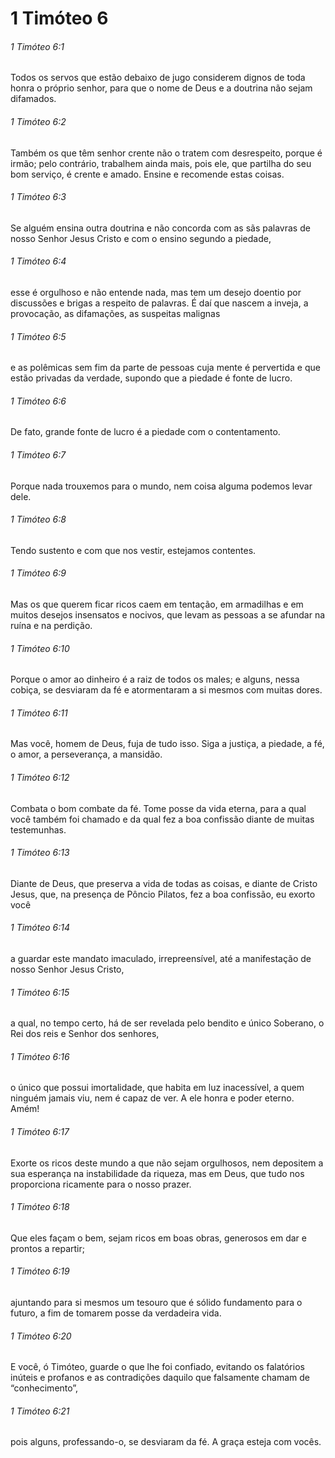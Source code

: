 # 1 Timóteo 6

###### 1 Timóteo 6:1

Todos os servos que estão debaixo de jugo considerem dignos de toda honra o próprio senhor, para que o nome de Deus e a doutrina não sejam difamados.

###### 1 Timóteo 6:2

Também os que têm senhor crente não o tratem com desrespeito, porque é irmão; pelo contrário, trabalhem ainda mais, pois ele, que partilha do seu bom serviço, é crente e amado. Ensine e recomende estas coisas.

###### 1 Timóteo 6:3

Se alguém ensina outra doutrina e não concorda com as sãs palavras de nosso Senhor Jesus Cristo e com o ensino segundo a piedade,

###### 1 Timóteo 6:4

esse é orgulhoso e não entende nada, mas tem um desejo doentio por discussões e brigas a respeito de palavras. É daí que nascem a inveja, a provocação, as difamações, as suspeitas malignas

###### 1 Timóteo 6:5

e as polêmicas sem fim da parte de pessoas cuja mente é pervertida e que estão privadas da verdade, supondo que a piedade é fonte de lucro.

###### 1 Timóteo 6:6

De fato, grande fonte de lucro é a piedade com o contentamento.

###### 1 Timóteo 6:7

Porque nada trouxemos para o mundo, nem coisa alguma podemos levar dele.

###### 1 Timóteo 6:8

Tendo sustento e com que nos vestir, estejamos contentes.

###### 1 Timóteo 6:9

Mas os que querem ficar ricos caem em tentação, em armadilhas e em muitos desejos insensatos e nocivos, que levam as pessoas a se afundar na ruína e na perdição.

###### 1 Timóteo 6:10

Porque o amor ao dinheiro é a raiz de todos os males; e alguns, nessa cobiça, se desviaram da fé e atormentaram a si mesmos com muitas dores.

###### 1 Timóteo 6:11

Mas você, homem de Deus, fuja de tudo isso. Siga a justiça, a piedade, a fé, o amor, a perseverança, a mansidão.

###### 1 Timóteo 6:12

Combata o bom combate da fé. Tome posse da vida eterna, para a qual você também foi chamado e da qual fez a boa confissão diante de muitas testemunhas.

###### 1 Timóteo 6:13

Diante de Deus, que preserva a vida de todas as coisas, e diante de Cristo Jesus, que, na presença de Pôncio Pilatos, fez a boa confissão, eu exorto você

###### 1 Timóteo 6:14

a guardar este mandato imaculado, irrepreensível, até a manifestação de nosso Senhor Jesus Cristo,

###### 1 Timóteo 6:15

a qual, no tempo certo, há de ser revelada pelo bendito e único Soberano, o Rei dos reis e Senhor dos senhores,

###### 1 Timóteo 6:16

o único que possui imortalidade, que habita em luz inacessível, a quem ninguém jamais viu, nem é capaz de ver. A ele honra e poder eterno. Amém!

###### 1 Timóteo 6:17

Exorte os ricos deste mundo a que não sejam orgulhosos, nem depositem a sua esperança na instabilidade da riqueza, mas em Deus, que tudo nos proporciona ricamente para o nosso prazer.

###### 1 Timóteo 6:18

Que eles façam o bem, sejam ricos em boas obras, generosos em dar e prontos a repartir;

###### 1 Timóteo 6:19

ajuntando para si mesmos um tesouro que é sólido fundamento para o futuro, a fim de tomarem posse da verdadeira vida.

###### 1 Timóteo 6:20

E você, ó Timóteo, guarde o que lhe foi confiado, evitando os falatórios inúteis e profanos e as contradições daquilo que falsamente chamam de “conhecimento”,

###### 1 Timóteo 6:21

pois alguns, professando-o, se desviaram da fé. A graça esteja com vocês.

